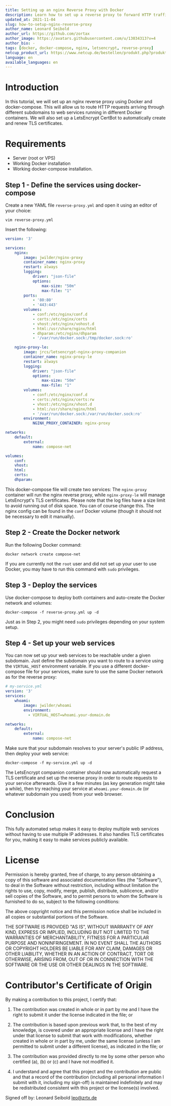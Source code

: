 ```yaml
---
title: Setting up an nginx Reverse Proxy with Docker
description: Learn how to set up a reverse proxy to forward HTTP traffic on different subdomains to different containers. Also includes setup descriptions for a LetsEncrypt CertBot.
updated_at: 2021-11-04
slug: how-to-setup-nginx-reverse-proxy
author_name: Leonard Seibold
author_url: https://github.com/zortax
author_image: https://avatars.githubusercontent.com/u/13034313?v=4
author_bio: -
tags: [docker, docker-compose, nginx, letsencrypt, reverse-proxy]
netcup_product_url: https://www.netcup.de/bestellen/produkt.php?produkt=2623
language: en
available_languages: en
---
```


# Introduction

In this tutorial, we will set up an nginx reverse proxy using Docker and
docker-compose. This will allow us to route HTTP requests arriving through different
subdomains to web services running in different Docker containers. We will also
set up a LetsEncrypt CertBot to automatically create and renew TLS certificates.

# Requirements

- Server (root or VPS)
- Working Docker installation
- Working docker-compose installation.

## Step 1 - Define the services using docker-compose

Create a new YAML file `reverse-proxy.yml` and open it using an editor of your
choice:

```
vim reverse-proxy.yml
```

Insert the following:

```yml
version: '3'

services:
    nginx:
        image: jwilder/nginx-proxy
        container_name: nginx-proxy
        restart: always
        logging:
            driver: "json-file"
            options:
                max-size: "50m"
                max-file: "1"
        ports:
            - '80:80'
            - '443:443'
        volumes:
            - conf:/etc/nginx/conf.d
            - certs:/etc/nginx/certs
            - vhost:/etc/nginx/vohost.d
            - html:/usr/share/nginx/html
            - dhparam:/etc/nginx/dhparam
            - '/var/run/docker.sock:/tmp/docker.sock:ro'

    nginx-proxy-le:
        image: jrcs/letsencrypt-nginx-proxy-companion
        container_name: nginx-proxy-le
        restart: always
        logging:
            driver: "json-file"
            options:
                max-size: "50m"
                max-file: "1"
        volumes:
            - conf:/etc/nginx/conf.d
            - certs:/etc/nginx/certs:rw
            - vhost:/etc/nginx/vhost.d
            - html:/usr/share/nginx/html
            - '/var/run/docker.sock:/var/run/docker.sock:ro'
        environment:
            NGINX_PROXY_CONTAINER: nginx-proxy

networks:
    default:
        external:
            name: compose-net

volumes:
    conf:
    vhost:
    html:
    certs:
    dhparam:
```

This docker-compose file will create two services: The `nginx-proxy` container
will run the nginx reverse proxy, while `nginx-proxy-le` will manage LetsEncrypt's TLS
certificates. Please note that the log files have a size limit to avoid running out of disk space.
You can of course change this. The nginx config can be found in the
`conf` Docker volume (though it should not be necessary to edit it manually).

## Step 2 - Create the Docker network

Run the following Docker command:

```
docker network create compose-net
```

If you are currently not the `root` user and did not set up your user to
use Docker, you may have to run this command with `sudo` privileges.

## Step 3 - Deploy the services

Use docker-compose to deploy both containers and auto-create the Docker network
and volumes:

```
docker-compose -f reverse-proxy.yml up -d
```

Just as in Step 2, you might need `sudo` privileges depending on your system
setup.

## Step 4 - Set up your web services

You can now set up your web services to be reachable under a given subdomain.
Just define the subdomain you want to route to a service using the `VIRTUAL_HOST`
environment variable. If you use a different docker-compose file for your
services, make sure to use the same Docker network as for the reverse proxy:

```yml
# my-service.yml
version: '3'
services:
    whoami:
        image: jwilder/whoami
        environment:
          - VIRTUAL_HOST=whoami.your-domain.de

networks:
    default:
        external:
            name: compose-net
```

Make sure that your subdomain resolves to your server's public IP address, then
deploy your web service:

```
docker-compose -f my-service.yml up -d
```

The LetsEncrypt companion container should now automatically request a TLS
certificate and set up the reverse proxy in order to route requests to your service
afterwards. Give it a few minutes (as key generation might take a while), then
try reaching your service at `whoami.your-domain.de` (or whatever subdomain you
used) from your web browser.

# Conclusion

This fully automated setup makes it easy to deploy multiple web services without
having to use multiple IP addresses. It also handles TLS certificates for you,
making it easy to make services publicly available.

# License

Permission is hereby granted, free of charge, to any person obtaining a copy
of this software and associated documentation files (the "Software"), to deal
in the Software without restriction, including without limitation the rights
to use, copy, modify, merge, publish, distribute, sublicence, and/or sell
copies of the Software, and to permit persons to whom the Software is
furnished to do so, subject to the following conditions:

The above copyright notice and this permission notice shall be included in all
copies or substantial portions of the Software.

THE SOFTWARE IS PROVIDED "AS IS", WITHOUT WARRANTY OF ANY KIND, EXPRESS OR
IMPLIED, INCLUDING BUT NOT LIMITED TO THE WARRANTIES OF MERCHANTABILITY,
FITNESS FOR A PARTICULAR PURPOSE AND NONINFRINGEMENT. IN NO EVENT SHALL THE
AUTHORS OR COPYRIGHT HOLDERS BE LIABLE FOR ANY CLAIM, DAMAGES OR OTHER
LIABILITY, WHETHER IN AN ACTION OF CONTRACT, TORT OR OTHERWISE, ARISING FROM,
OUT OF OR IN CONNECTION WITH THE SOFTWARE OR THE USE OR OTHER DEALINGS IN THE
SOFTWARE.

# Contributor's Certificate of Origin

By making a contribution to this project, I certify that:

1.  The contribution was created in whole or in part by me and I have the right to submit it under the license indicated in the file; or

2.  The contribution is based upon previous work that, to the best of my knowledge, is covered under an appropriate license and I have the right under that license to submit that work with modifications, whether created in whole or in part by me, under the same license (unless I am permitted to submit under a different license), as indicated in the file; or

3.  The contribution was provided directly to me by some other person who certified (a), (b) or (c) and I have not modified it.

4.  I understand and agree that this project and the contribution are public and that a record of the contribution (including all personal information I submit with it, including my sign-off) is maintained indefinitely and may be redistributed consistent with this project or the license(s) involved.

Signed off by: Leonard Seibold <leo@zrtx.de>
